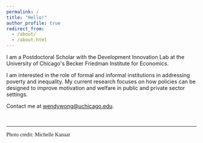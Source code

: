 ```yaml
---
permalink: /
title: "Hello!"
author_profile: true
redirect_from: 
  - /about/
  - /about.html
---
```


I am a Postdoctoral Scholar with the Development Innovation Lab at the <a href="https://bfi.uchicago.edu/" style="text-decoration: none">University of Chicago's Becker Friedman Institute for Economics</a>. 

I am interested in the role of formal and informal institutions in addressing poverty and inequality. My current research focuses on how policies can be designed to improve motivation and welfare in public and private sector settings.


Contact me at <a href="mailto:wendywong@uchicago.edu" style="text-decoration: none">wendywong@uchicago.edu</a>.

<br>



---

<link rel="stylesheet"
  href="https://fonts.googleapis.com/css?family=Petit+Formal+Script">
<p style = "font-family:'Petit Formal Script'; font-size:14px">Photo credit: <a href="https://www.michellekanaar.com/index" style="text-decoration: none">Michelle Kanaar</a></p>

